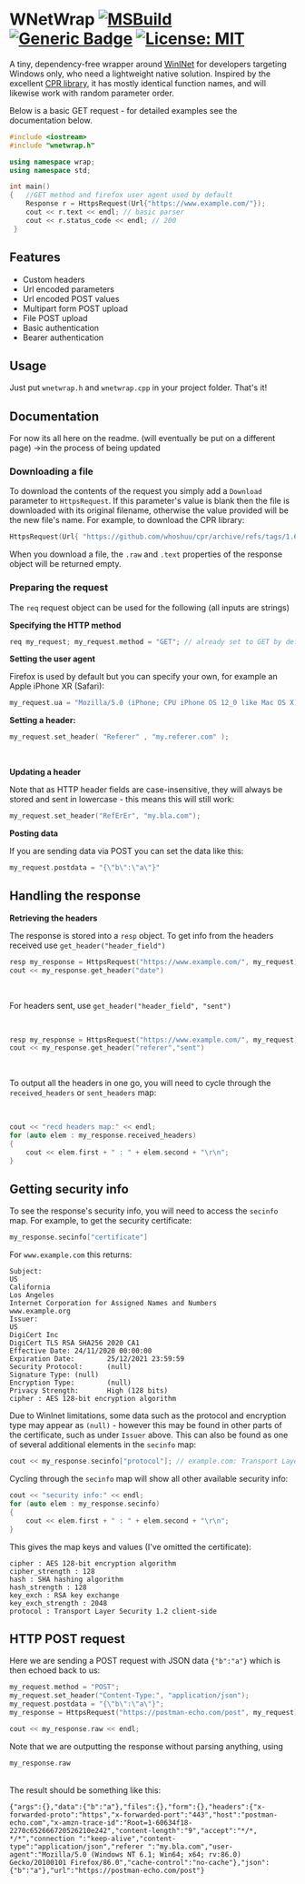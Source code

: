 # WNetWrap  [![MSBuild](https://github.com/hack-tramp/wnetwrap/actions/workflows/msbuild.yml/badge.svg)](https://github.com/hack-tramp/wnetwrap/actions/workflows/msbuild.yml) [![Generic Badge](https://img.shields.io/badge/c%2B%2B-14-blue)](https://github.com/topics/c-plus-plus-11)  [![License: MIT](https://img.shields.io/badge/License-MIT-green.svg)](https://opensource.org/licenses/MIT)<br>
  
A tiny, dependency-free wrapper around [WinINet](https://docs.microsoft.com/en-us/windows/win32/wininet/about-wininet) for developers targeting Windows only, who need a lightweight native solution. Inspired by the excellent [CPR library](https://github.com/whoshuu/cpr), it has mostly identical function names, and will likewise work with random parameter order.

Below is a basic GET request - for detailed examples see the documentation below.

```c++
#include <iostream>
#include "wnetwrap.h"

using namespace wrap;
using namespace std;

int main()
{	//GET method and firefox user agent used by default
	Response r = HttpsRequest(Url{"https://www.example.com/"}); 
	cout << r.text << endl; // basic parser
	cout << r.status_code << endl; // 200
 }
  ```
 
## Features
* Custom headers
* Url encoded parameters
* Url encoded POST values
* Multipart form POST upload
* File POST upload
* Basic authentication
* Bearer authentication

## Usage

Just put `wnetwrap.h` and `wnetwrap.cpp` in your project folder. That's it!

## Documentation

For now its all here on the readme. (will eventually be put on a different page)
->in the process of being updated

### Downloading a file

To download the contents of the request you simply add a `Download` parameter to `HttpsRequest`. If this parameter's value is blank then the file is downloaded with its original filename, otherwise the value provided will be the new file's name. For example, to download the CPR library: <br>
```c++
HttpsRequest(Url{ "https://github.com/whoshuu/cpr/archive/refs/tags/1.6.0.zip" }, Download{});
```
When you download a file, the `.raw` and `.text` properties of the response object will be returned empty.

### Preparing the request

The `req` request object can be used for the following (all inputs are strings)

**Specifying the HTTP method**<br>
```c++ 
req my_request; my_request.method = "GET"; // already set to GET by default 
```

**Setting the user agent**
 
Firefox is used by default but you can specify your own, for example an Apple iPhone XR (Safari):<br>
```c++ 
my_request.ua = "Mozilla/5.0 (iPhone; CPU iPhone OS 12_0 like Mac OS X) AppleWebKit/605.1.15 (KHTML, like Gecko) Version/12.0 Mobile/15E148 Safari/604.1";
```


**Setting a header:**<br>
```c++ 
my_request.set_header( "Referer" , "my.referer.com" );
```
<br>

**Updating a header**
 
Note that as HTTP header fields are case-insensitive, they will always be stored and sent in lowercase - this means this will still work:<br>
```c++ 
my_request.set_header("RefErEr", "my.bla.com");
``` 

**Posting data**
 
If you are sending data via POST you can set the data like this:<br>
```c++ 
my_request.postdata = "{\"b\":\"a\"}"
```

## Handling the response
 
**Retrieving the headers**

The response is stored into a `resp` object. To get info from the headers received use `get_header("header_field")`


```c++
resp my_response = HttpsRequest("https://www.example.com/", my_request);
cout << my_response.get_header("date")
```
<br>

For headers sent, use `get_header("header_field", "sent")`

<br>

```c++
resp my_response = HttpsRequest("https://www.example.com/", my_request);
cout << my_response.get_header("referer","sent")
```
<br>

To output all the headers in one go, you will need to cycle through the `received_headers` or `sent_headers` map:

<br>


```c++ 
cout << "recd headers map:" << endl;
for (auto elem : my_response.received_headers)
{
	cout << elem.first + " : " + elem.second + "\r\n";
}
``` 

## Getting security info

To see the response's security info, you will need to access the `secinfo` map. For example, to get the security certificate:
```c++
my_response.secinfo["certificate"]
```
For `www.example.com` this returns:
```
Subject:
US
California
Los Angeles
Internet Corporation for Assigned Names and Numbers
www.example.org
Issuer:
US
DigiCert Inc
DigiCert TLS RSA SHA256 2020 CA1
Effective Date: 24/11/2020 00:00:00
Expiration Date:        25/12/2021 23:59:59
Security Protocol:      (null)
Signature Type: (null)
Encryption Type:        (null)
Privacy Strength:       High (128 bits)
cipher : AES 128-bit encryption algorithm
```
Due to WinInet limitations, some data such as the protocol and encryption type may appear as `(null)` - however this may be found in other parts of the certificate, such as under `Issuer` above. This can also be found as one of several additional elements in the `secinfo` map:
```c++
cout << my_response.secinfo["protocol"]; // example.com: Transport Layer Security 1.2 client-side 
```
Cycling through the `secinfo` map will show all other available security info:
```c++ 
cout << "security info:" << endl;
for (auto elem : my_response.secinfo)
{
	cout << elem.first + " : " + elem.second + "\r\n";
}
``` 
This gives the map keys and values (I've omitted the certificate):
```
cipher : AES 128-bit encryption algorithm
cipher_strength : 128
hash : SHA hashing algorithm
hash_strength : 128
key_exch : RSA key exchange
key_exch_strength : 2048
protocol : Transport Layer Security 1.2 client-side
```

## HTTP POST request
Here we are sending a POST request with JSON data `{"b":"a"}` which is then echoed back to us:<br>
```c++ 
my_request.method = "POST";
my_request.set_header("Content-Type:", "application/json");
my_request.postdata = "{\"b\":\"a\"}";
my_response = HttpsRequest("https://postman-echo.com/post", my_request);

cout << my_response.raw << endl;
``` 

Note that we are outputting the response without parsing anything, using 
```c++
my_response.raw
```
<br> The result should be something like this: <br>

```
{"args":{},"data":{"b":"a"},"files":{},"form":{},"headers":{"x-forwarded-proto":"https","x-forwarded-port":"443","host":"postman-echo.com","x-amzn-trace-id":"Root=1-60634f18-2270c652666720526210e242","content-length":"9","accept":"*/*, */*","connection ":"keep-alive","content-type":"application/json","referer ":"my.bla.com","user-agent":"Mozilla/5.0 (Windows NT 6.1; Win64; x64; rv:86.0) Gecko/20100101 Firefox/86.0","cache-control":"no-cache"},"json":{"b":"a"},"url":"https://postman-echo.com/post"}
```

  
